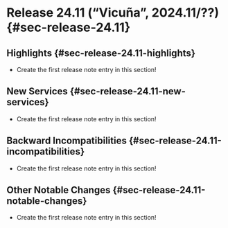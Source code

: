 # Release 24.11 (“Vicuña”, 2024.11/??) {#sec-release-24.11}

<!-- To avoid merge conflicts, consider adding your item at an arbitrary place in the list instead. -->

## Highlights {#sec-release-24.11-highlights}

- Create the first release note entry in this section!

## New Services {#sec-release-24.11-new-services}

- Create the first release note entry in this section!

## Backward Incompatibilities {#sec-release-24.11-incompatibilities}

- Create the first release note entry in this section!

## Other Notable Changes {#sec-release-24.11-notable-changes}

- Create the first release note entry in this section!

<!-- To avoid merge conflicts, consider adding your item at an arbitrary place in the list instead. -->
